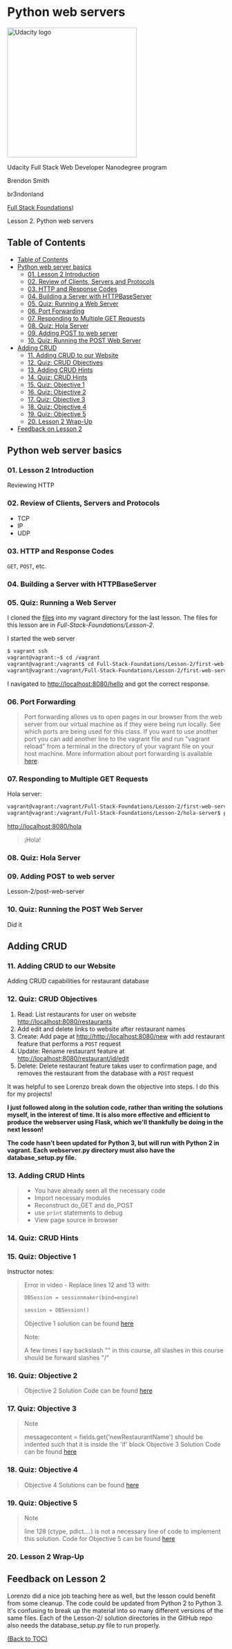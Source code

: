 # Python web servers

<a href="https://www.udacity.com/">
  <img src="https://s3-us-west-1.amazonaws.com/udacity-content/rebrand/svg/logo.min.svg" width="300" alt="Udacity logo">
</a>

Udacity Full Stack Web Developer Nanodegree program

Brendon Smith

br3ndonland

[Full Stack Foundations](https://www.udacity.com/course/full-stack-foundations--ud088))

Lesson 2. Python web servers

## Table of Contents

- [Table of Contents](#table-of-contents)
- [Python web server basics](#python-web-server-basics)
  - [01. Lesson 2 Introduction](#01-lesson-2-introduction)
  - [02. Review of Clients, Servers and Protocols](#02-review-of-clients-servers-and-protocols)
  - [03. HTTP and Response Codes](#03-http-and-response-codes)
  - [04. Building a Server with HTTPBaseServer](#04-building-a-server-with-httpbaseserver)
  - [05. Quiz: Running a Web Server](#05-quiz-running-a-web-server)
  - [06. Port Forwarding](#06-port-forwarding)
  - [07. Responding to Multiple GET Requests](#07-responding-to-multiple-get-requests)
  - [08. Quiz: Hola Server](#08-quiz-hola-server)
  - [09. Adding POST to web server](#09-adding-post-to-web-server)
  - [10. Quiz: Running the POST Web Server](#10-quiz-running-the-post-web-server)
- [Adding CRUD](#adding-crud)
  - [11. Adding CRUD to our Website](#11-adding-crud-to-our-website)
  - [12. Quiz: CRUD Objectives](#12-quiz-crud-objectives)
  - [13. Adding CRUD Hints](#13-adding-crud-hints)
  - [14. Quiz: CRUD Hints](#14-quiz-crud-hints)
  - [15. Quiz: Objective 1](#15-quiz-objective-1)
  - [16. Quiz: Objective 2](#16-quiz-objective-2)
  - [17. Quiz: Objective 3](#17-quiz-objective-3)
  - [18. Quiz: Objective 4](#18-quiz-objective-4)
  - [19. Quiz: Objective 5](#19-quiz-objective-5)
  - [20. Lesson 2 Wrap-Up](#20-lesson-2-wrap-up)
- [Feedback on Lesson 2](#feedback-on-lesson-2)

## Python web server basics

### 01. Lesson 2 Introduction

Reviewing HTTP

### 02. Review of Clients, Servers and Protocols

- TCP
- IP
- UDP

### 03. HTTP and Response Codes

`GET`, `POST`, etc.

### 04. Building a Server with HTTPBaseServer

### 05. Quiz: Running a Web Server

I cloned the [files](https://github.com/udacity/Full-Stack-Foundations) into my vagrant directory for the last lesson. The files for this lesson are in *Full-Stack-Foundations/Lesson-2*.

I started the web server

```bash
$ vagrant ssh
vagrant@vagrant:~$ cd /vagrant
vagrant@vagrant:/vagrant$ cd Full-Stack-Foundations/Lesson-2/first-web-server
vagrant@vagrant:/vagrant/Full-Stack-Foundations/Lesson-2/first-web-server$ python webserver.py
```

I navigated to [http://localhost:8080/hello](http://localhost:8080/hello) and got the correct response.

### 06. Port Forwarding

> Port forwarding allows us to open pages in our browser from the web server from our virtual machine as if they were being run locally. See which ports are being used for this class. If you want to use another port you can add another line to the vagrant file and run "vagrant reload" from a terminal in the directory of your vagrant file on your host machine. More information about port forwarding is available [here](https://docs.vagrantup.com/v2/networking/forwarded_ports.html).

### 07. Responding to Multiple GET Requests

Hola server:

```bash
vagrant@vagrant:/vagrant/Full-Stack-Foundations/Lesson-2/first-web-server$ cd ../hola-server
vagrant@vagrant:/vagrant/Full-Stack-Foundations/Lesson-2/hola-server$ python webserver.py
```

[http://localhost:8080/hola](http://localhost:8080/hola)

> ¡Hola!

### 08. Quiz: Hola Server

### 09. Adding POST to web server

Lesson-2/post-web-server

### 10. Quiz: Running the POST Web Server

Did it

## Adding CRUD

### 11. Adding CRUD to our Website

Adding CRUD capabilities for restaurant database

### 12. Quiz: CRUD Objectives

1. Read: List restaurants for user on website [http://localhost:8080/restaurants](http://localhost:8080/restaurants)
2. Add edit and delete links to website after restaurant names
3. Create: Add page at [http://http://localhost:8080/new](http://http://localhost:8080/new) with add restaurant feature that performs a `POST` request
4. Update: Rename restaurant feature at [http://localhost:8080/restaurant/id/edit](http://localhost:8080/restaurant/id/edit)
5. Delete: Delete restaurant feature takes user to confirmation page, and removes the restaurant from the database with a `POST` request

It was helpful to see Lorenzo break down the objective into steps. I do this for my projects!

**I just followed along in the solution code, rather than writing the solutions myself, in the interest of time. It is also more effective and efficient to produce the webserver using Flask, which we'll thankfully be doing in the next lesson!**

**The code hasn't been updated for Python 3, but will run with Python 2 in vagrant. Each webserver.py directory must also have the database_setup.py file.**

### 13. Adding CRUD Hints

> - You have already seen all the necessary code
> - Import necessary modules
> - Reconstruct do_GET and do_POST
> - use `print` statements to debug
> - View page source in browser

### 14. Quiz: CRUD Hints

### 15. Quiz: Objective 1

Instructor notes:

> Error in video - Replace lines 12 and 13 with:
>
> ```python
> DBSession = sessionmaker(bind=engine)
>
> session = DBSession()
> ```
>
> Objective 1 solution can be found [here](https://github.com/udacity/Full-Stack-Foundations/blob/master/Lesson-2/Objective-1-Solution/webserver.py)
>
> Note:
>
> A few times I say backslash "\" in this course, all slashes in this course should be forward slashes "/"

### 16. Quiz: Objective 2

>Objective 2 Solution Code can be found [here](https://github.com/udacity/Full-Stack-Foundations/blob/master/Lesson-2/Objective-2-Solution/webserver.py)

### 17. Quiz: Objective 3

> Note
>
> messagecontent = fields.get('newRestaurantName') should be indented such that it is inside the 'if' block
> Objective 3 Solution Code can be found [here](https://github.com/udacity/Full-Stack-Foundations/blob/master/Lesson-2/Objective-3-Solution/webserver.py)

### 18. Quiz: Objective 4

> Objective 4 Solutions can be found [here](https://github.com/udacity/Full-Stack-Foundations/blob/master/Lesson-2/Objective-4-Solution/webserver.py)

### 19. Quiz: Objective 5

> Note
>
> line 128 (ctype, pdict....) is not a necessary line of code to implement this solution.
> Code for Objective 5 can be found [here](https://github.com/udacity/Full-Stack-Foundations/blob/master/Lesson-2/Objective-5-Solution/webserver.py)

### 20. Lesson 2 Wrap-Up

## Feedback on Lesson 2

Lorenzo did a nice job teaching here as well, but the lesson could benefit from some cleanup. The code could be updated from Python 2 to Python 3. It's confusing to break up the material into so many different versions of the same files. Each of the Lesson-2/ solution directories in the GitHub repo also needs the database_setup.py file to run properly.

[(Back to TOC)](#table-of-contents)
